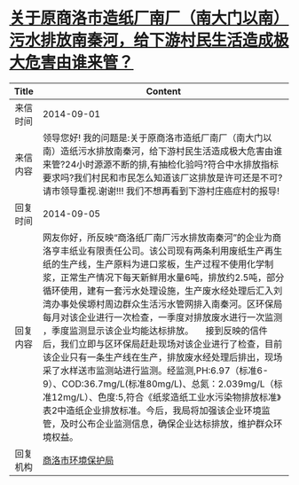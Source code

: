 # <a href="http://www.shangluo.gov.cn/zmhd/ldxxxx.jsp?urltype=leadermail.LeaderMailContentUrl&wbtreeid=1112&leadermailid=2681">关于原商洛市造纸厂南厂（南大门以南）污水排放南秦河，给下游村民生活造成极大危害由谁来管？</a>
| Title |                                                                                                                                                                                                                      Content                                                                                                                                                                                                                       |
|:-----:|----------------------------------------------------------------------------------------------------------------------------------------------------------------------------------------------------------------------------------------------------------------------------------------------------------------------------------------------------------------------------------------------------------------------------------------------------|
| 来信时间  | 2014-09-01                                                                                                                                                                                                                                                                                                                                                                                                                                         |
| 来信内容  | 领导您好! 我的问题是:关于原商洛市造纸厂南厂（南大门以南）造纸污水排放南秦河，给下游村民生活造成极大危害由谁来管?24小时源源不断的排,有抽检化验吗?符合中水排放指标要求吗?我们村民和市民怎么知道该厂这排放是许可还是不可? 请市领导重视.谢谢!!! 我们不想再看到下游村庄癌症村的报导!                                                                                                                                                                                                                                                                                                   |
| 回复时间  | 2014-09-05                                                                                                                                                                                                                                                                                                                                                                                                                                         |
| 回复内容  | 网友你好，所反映“商洛纸厂南厂污水排放南秦河”的企业为商洛亨丰纸业有限责任公司。该公司现有两条利用废纸生产再生纸的生产线，生产原料为进口浆板，生产过程不使用化学制浆，正常生产情况下每天新鲜用水量6吨，排放约2.5吨，部分循环使用，建有一套污水处理设施，生产废水经处理后汇入刘湾办事处侯塬村周边群众生活污水管网排入南秦河。区环保局每月对该企业进行一次检查，一季度对排放废水进行一次监测 ，季度监测显示该企业均能达标排放。     接到反映的信件后，我们立即与区环保局赶赴现场对该企业进行了检查，目前该企业只有一条生产线在生产，排放废水经处理后排出，现场采了水样送市监测站进行监测。经监测,PH:6.97（标准6-9）、COD:36.7mg/L(标准80mg/L)、总氮：2.039mg/L（标准12mg/L）、色度:5,符合《纸浆造纸工业水污染物排放标准》表2中造纸企业排放标准。今后，我局将加强该企业环境监管，及时公布企业监测信息，确保企业达标排放，维护群众环境权益。 |
| 回复机构  | <a href="../../category/agencies/商洛市环境保护局.md">商洛市环境保护局</a>                                                                                                                                                                                                                                                                                                                                                                                         |